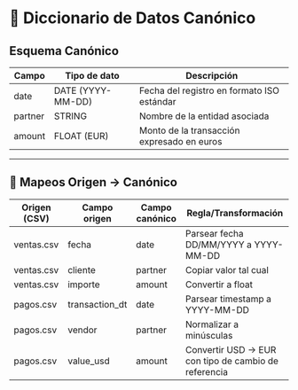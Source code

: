 # 📖 Diccionario de Datos Canónico

## Esquema Canónico
| Campo    | Tipo de dato  | Descripción                                  |
|----------|---------------|----------------------------------------------|
| date     | DATE (YYYY-MM-DD) | Fecha del registro en formato ISO estándar |
| partner  | STRING        | Nombre de la entidad asociada                |
| amount   | FLOAT (EUR)   | Monto de la transacción expresado en euros   |

---

## 🔄 Mapeos Origen → Canónico

| Origen (CSV) | Campo origen    | Campo canónico | Regla/Transformación                                  |
|--------------|-----------------|----------------|-------------------------------------------------------|
| ventas.csv   | fecha           | date           | Parsear fecha DD/MM/YYYY a YYYY-MM-DD                 |
| ventas.csv   | cliente         | partner        | Copiar valor tal cual                                 |
| ventas.csv   | importe         | amount         | Convertir a float                                     |
| pagos.csv    | transaction_dt  | date           | Parsear timestamp a YYYY-MM-DD                        |
| pagos.csv    | vendor          | partner        | Normalizar a minúsculas                               |
| pagos.csv    | value_usd       | amount         | Convertir USD → EUR con tipo de cambio de referencia  |

